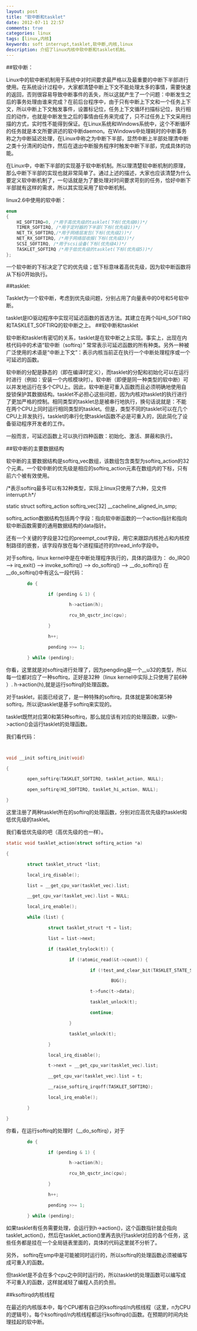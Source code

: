 ```yaml
---
layout: post
title: "软中断和tasklet"
date: 2012-07-11 22:57
comments: true
categories: linux
tags: [linux,内核]
keywords: soft interrupt,tasklet,软中断,内核,linux
description: 介绍了linux内核中软中断和tasklet机制。
---
```

##软中断：

Linux中的软中断机制用于系统中对时间要求最严格以及最重要的中断下半部进行使用。在系统设计过程中，大家都清楚中断上下文不能处理太多的事情，需要快速的返回，否则很容易导致中断事件的丢失，所以这就产生了一个问题：中断发生之后的事务处理由谁来完成？在前后台程序中，由于只有中断上下文和一个任务上下文，所以中断上下文触发事件，设置标记位，任务上下文循环扫描标记位，执行相应的动作，也就是中断发生之后的事情由任务来完成了，只不过任务上下文采用扫描的方式，实时性不能得到保证。在Linux系统和Windows系统中，这个不断循环的任务就是本文所要讲述的软中断daemon。在Windows中处理耗时的中断事务称之为中断延迟处理，在Linux中称之为中断下半部，显然中断上半部处理清中断之类十分清闲的动作，然后在退出中断服务程序时触发中断下半部，完成具体的功能。

在Linux中，中断下半部的实现基于软中断机制。所以理清楚软中断机制的原理，那么中断下半部的实现也就非常简单了。通过上述的描述，大家也应该清楚为什么要定义软中断机制了，一句话就是为了要处理对时间要求苛刻的任务，恰好中断下半部就有这样的需求，所以其实现采用了软中断机制。

linux2.6中使用的软中断：

``` c interrupt.h
enum
{
	HI_SOFTIRQ=0, /*用于高优先级的tasklet(下标(优先级0))*/
	TIMER_SOFTIRQ, /*用于定时器的下半部(下标(优先级1))*/
	NET_TX_SOFTIRQ,/*用于网络层发包(下标(优先级2))*/
	NET_RX_SOFTIRQ, /*用于网络层收报(下标(优先级3))*/
	SCSI_SOFTIRQ, /*用于scsi设备(下标(优先级4))*/
	TASKLET_SOFTIRQ /*用于低优先级的tasklet(下标(优先级5))*/
};
```
<!--more-->

一个软中断的下标决定了它的优先级；低下标意味着高优先级，因为软中断函数将从下标0开始执行。

##tasklet:

Tasklet为一个软中断，考虑到优先级问题，分别占用了向量表中的0号和5号软中断。

tasklet是IO驱动程序中实现可延迟函数的首选方法。其建立在两个叫HI_SOFTIRQ和TASKLET_SOFTIRQ的软中断之上。 
##软中断和tasklet

软中断和tasklet有密切的关系，tasklet是在软中断之上实现。事实上，出现在内核代码中的术语“软中断（softirq）” 常常表示可延迟函数的所有种类。另外一种被广泛使用的术语是“中断上下文”：表示内核当前正在执行一个中断处理程序或一个可延迟的函数。

软中断的分配是静态的（即在编译时定义），而tasklet的分配和初始化可以在运行时进行（例如：安装一个内核模块时）。软中断（即便是同一种类型的软中断）可以并发地运行在多个CPU上。因此，软中断是可重入函数而且必须明确地使用自旋锁保护其数据结构。tasklet不必担心这些问题，因为内核对tasklet的执行进行了更加严格的控制。相同类型的tasklet总是被串行地执行，换句话说就是：不能在两个CPU上同时运行相同类型的tasklet。但是，类型不同的tasklet可以在几个CPU上并发执行。tasklet的串行化使tasklet函数不必是可重入的，因此简化了设备驱动程序开发者的工作。

一般而言，可延迟函数上可以执行四种函数：初始化、激活、屏蔽和执行。

##软中断的主要数据结构

软中断的主要数据结构是softirq_vec数组，该数组包含类型为softirq_action的32个元素。一个软中断的优先级是相应的softirq_action元素在数组内的下标，只有前六个被有效使用。

/\*表示softirq最多可以有32种类型，实际上linux只使用了六种，见文件interrupt.h\*/

static struct softirq_action softirq_vec[32] __cacheline_aligned_in_smp;

softirq_action数据结构包括两个字段：指向软中断函数的一个action指针和指向软中断函数需要的通用数据结构的data指针。

还有一个关键的字段是32位的preempt_cout字段，用它来跟踪内核抢占和内核控制路径的嵌套，该字段存放在每个进程描述符的thread_info字段中。

对于softirq，linux kernel中是在中断处理程序执行的，具体的路径为： 
	do_IRQ() --> irq_exit() --> invoke_softirq() --> do_softirq() --> __do_softirq() 
在__do_softirq()中有这么一段代码：    
``` c
        do { 

                if (pending & 1) { 

                        h->action(h); 

                        rcu_bh_qsctr_inc(cpu); 

                } 

                h++; 

                pending >>= 1; 

        } while (pending); 
``` 

你看，这里就是对softirq进行处理了，因为pengding是一个__u32的类型，所以每一位都对应了一种softirq，正好是32种（linux kernel中实际上只使用了前6种 ）. h->action(h),就是运行softirq的处理函数。 

对于tasklet，前面已经说了，是一种特殊的softirq，具体就是第0和第5种softirq，所以说tasklet是基于softirq来实现的。 

tasklet既然对应第0和第5种softirq，那么就应该有对应的处理函数，以便h->action()会运行tasklet的处理函数。 

我们看代码： 
``` c softirq.c 


void __init softirq_init(void)   

{ 

        open_softirq(TASKLET_SOFTIRQ, tasklet_action, NULL); 

        open_softirq(HI_SOFTIRQ, tasklet_hi_action, NULL); 

} 
```
 
这里注册了两种tasklet所在的softirq的处理函数，分别对应高优先级的tasklet和低优先级的tasklet。 

我们看低优先级的吧（高优先级的也一样）。 
``` c tasklet_action
static void tasklet_action(struct softirq_action *a) 

{ 

        struct tasklet_struct *list; 

        local_irq_disable(); 

        list = __get_cpu_var(tasklet_vec).list; 

        __get_cpu_var(tasklet_vec).list = NULL; 

        local_irq_enable(); 

        while (list) { 

                struct tasklet_struct *t = list; 

                list = list->next; 

                if (tasklet_trylock(t)) { 

                        if (!atomic_read(&t->count)) { 

                                if (!test_and_clear_bit(TASKLET_STATE_SCHED, &t->state)) 

                                        BUG(); 

                                t->func(t->data); 

                                tasklet_unlock(t); 

                                continue; 

                        } 

                        tasklet_unlock(t); 

                } 

                local_irq_disable(); 

                t->next = __get_cpu_var(tasklet_vec).list; 

                __get_cpu_var(tasklet_vec).list = t; 

                __raise_softirq_irqoff(TASKLET_SOFTIRQ);   

                local_irq_enable(); 

        } 

} 
```
你看，在运行softirq的处理时（__do_softirq），对于 
``` c
        do { 

                if (pending & 1) { 

                        h->action(h); 

                        rcu_bh_qsctr_inc(cpu); 

                } 

                h++; 

                pending >>= 1; 

        } while (pending); 
```
如果tasklet有任务需要处理，会运行到h->action()，这个函数指针就会指向tasklet_action()，然后在tasklet_action()里再去执行tasklet对应的各个任务，这些任务都是挂在一个全局链表里面的，具体的代码这里就不分析了。 

另外， softirq在smp中是可能被同时运行的，所以softirq的处理函数必须被编写成可重入的函数。 

但tasklet是不会在多个cpu之中同时运行的，所以tasklet的处理函数可以编写成不可重入的函数，这样就减轻了编程人员的负担。 

##ksoftirqd内核线程  

在最近的内核版本中，每个CPU都有自己的ksoftirqd/n内核线程（这里，n为CPU的逻辑号）。每个ksoftirqd/n内核线程都运行ksoftirqd()函数。在预期的时间内处理挂起的软中断。 


<br />


 